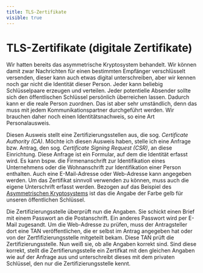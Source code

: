 ```yaml
---
title: TLS-Zertifikate
visible: true
---
```


# TLS-Zertifikate (digitale Zertifikate)

Wir hatten bereits das asymmetrische Kryptosystem behandelt. Wir können damit zwar Nachrichten für einen bestimmten Empfänger verschlüsselt versenden, dieser kann auch etwas digital unterschreiben, aber wir kennen noch gar nicht die Identität dieser Person. Jeder kann beliebig Schlüsselpaare erzeugen und verteilen. Jeder potentielle Absender sollte sich den öffentlischen Schlüssel persönlich überreichen lassen. Dadurch kann er die reale Person zuordnen. Das ist aber sehr umständlich, denn das muss mit jedem Kommunikationspartner durchgeführt werden. Wir brauchen daher noch einen Identitätsnachweis, so eine Art Personalausweis.

Diesen Ausweis stellt eine Zertifizierungsstellen aus, die sog. _Certificate Authority (CA)_. Möchte ich diesen Ausweis haben, stelle ich eine Anfrage bzw. Antrag, den sog. _Certificate Signing Request (CSR)_, an diese Einrichtung. Diese Anfrage ist ein Formular, auf dem die Identität erfasst wird. Es kann bspw. die Firmenanschrift zur Identifikation eines Unternehmens oder die Wohnanschrift zur Identifikation einer Person enthalten. Auch eine E-Mail-Adresse oder Web-Adresse kann angegeben werden. Um das Zertifikat sinnvoll verwenden zu können, muss auch die eigene Unterschrift erfasst werden. Bezogen auf das Beispiel des [Asymmetrischen Kryptosystems](../asymmetrisches-kryptosystem) ist das die Angabe der Farbe gelb für unseren öffentlichen Schlüssel.

Die Zertifizierungsstelle überprüft nun die Angaben. Sie schickt einen Brief mit einem Passwort an die Postanschrift. Ein anderes Passwort wird per E-Mail zugesandt. Um die Web-Adresse zu prüfen, muss der Antragsteller dort eine TAN veröffentlichen, die er selbst im Antrag angegeben hat oder von der Zertfifizierungsstelle mitgeteilt bekam. Diese TAN prüft die Zertifizierungsstelle. Nun weiß sie, ob alle Angaben korrekt sind. Sind diese korrekt, stellt die Zertifierungsstelle ein Zertifkat mit den gleichen Angaben wie auf der Anfrage aus und unterschreibt dieses mit dem privaten Schlüssel, den nur die Zertifizierungsstelle kennt.


